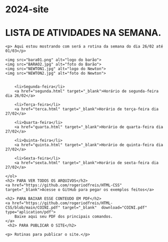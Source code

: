 # 2024-site
<!DOCTYPE html>
<html lang="en">
<head>
    <meta charset="UTF-8">
    <meta name="viewport" content="width=device-width, initial-scale=1.0">
    <link rel="shortcut icon" href="ICONE.ico" type="Aula-03/ICONE"
    <title></title>
</head>
<body>
    <h1> LISTA DE ATIVIDADES NA SEMANA.</h1>
    
    <p> Aqui estou mostrando com será a rotina da semana do dia 26/02 até 01/03</p>
    
    <img src="bara01.png" alt="logo do barão">
    <img src="BARAO2.jpg" alt="foto do Barão">
    <img src="NEWTON1.jpg" alt="logo do Newton">
    <img src="NEWTON2.jpg" alt="foto do Newton">
    
    
        <li>Segunda-feira</li>
        <a href="segunda.html" target="_blank">Horário de segunda-feira dia 26/02</a>
    
        <li>Terça-feira</li>
        <a href="terca.html" target="_blank">Horário de terça-feira dia 27/02</a>
    
        <li>Quarta-feira</li>
        <a href="quarta.html" target="_blank">Horário de quarta-feira dia 27/02</a>
        
        <li>Quinta-feira</li>
        <a href="quinta.html" target="_blank">Horário de quinta-feira dia 27/02</a>
        
        <li>Sexta-feira</li>
        <a href="sexta.html" target="_blank">Horário de sexta-feira dia 27/02</a>
        
    </ol>
    <h2> PARA VER TODOS OS ARQUIVOS</h2>
    <a href="https://github.com/rogeriodfreis/HTML-CSS" target="_blank">Acesse o GitHub para pegar os exemplos feitos</a>

    <h2> PARA BAIXAR ESSE CONTEUDO EM PDF</h2>
    <a href="https://github.com/rogeriodfreis/HTML-CSS/blob/main/COINI.pdf" target="_blank"  download="COINI.pdf" type="aplication/pdf">
        Baixe aqui seu PDF dos principais comandos.
    </a>
     <h2> PARA PUBLICAR O SITE</h2>
    
    <p> Rotinas para publicar o site.</p>
    
    
</body>
</html>
